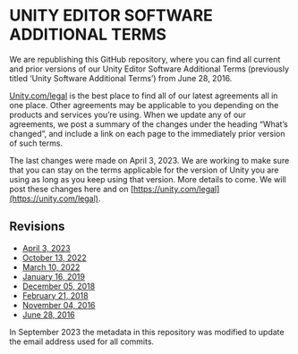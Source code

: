 # UNITY EDITOR SOFTWARE ADDITIONAL TERMS

We are republishing this GitHub repository, where you can find all current and prior versions of our Unity Editor Software Additional Terms (previously titled ‘Unity Software Additional Terms’) from June 28, 2016. 

[Unity.com/legal](https://unity.com/legal) is the best place to find all of our latest agreements all in one place.  Other agreements may be applicable to you depending on the products and services you’re using.  When we update any of our agreements, we post a summary of the changes under the heading “What’s changed”, and include a link on each page to the immediately prior version of such terms.

The last changes were made on April 3, 2023. We are working to make sure that you can stay on the terms applicable for the version of Unity you are using as long as you keep using that version.  More details to come.   We will post these changes here and on [https://unity.com/legal](https://unity.com/legal).

## Revisions
* [April 3, 2023](Unity%20Software%20Additional%20Terms.md)
* [October 13, 2022](../71654bf/Unity%20Software%20Additional%20Terms.md)
* [March 10, 2022](../d7b5909/Unity%20Software%20Additional%20Terms.md)
* [January 16, 2019](../a99de88/Unity%20Software%20Additional%20Terms.md)
* [December 05, 2018](../847ff5f/Unity%20Software%20Additional%20Terms.md)
* [February 21, 2018](../d2917a6/Unity%20Software%20Additional%20Terms.md)
* [November 04, 2016](../7532a20/Unity%20Software%20Additional%20Terms.md)
* [June 28, 2016](../2f4f89f/Unity%20Software%20Additional%20Terms.md)

In September 2023 the metadata in this repository was modified to update the email address used for all commits.
